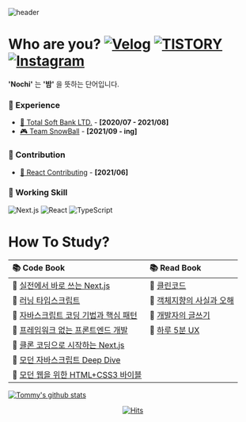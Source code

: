 
![header](https://capsule-render.vercel.app/api?type=slice&color=0:30cfd0,100:330867&height=200&text=Nochi&fontAlign=70&fontColor=ffffff&rotate=13&fontAlignY=25&desc=Front-End%20Developer&descAlign=70.&descAlignY=44)



# Who are you? [![Velog](https://img.shields.io/badge/Velog-20C997?logo=Velog&logoColor=white)](https://velog.io/@ainochi95) [![TISTORY](https://img.shields.io/badge/TISTORY-ec6553?logo=Blog&logoColor=white)](https://ainochi.tistory.com/) [![Instagram](https://img.shields.io/badge/Instagram-E4405F?logo=Instagram&logoColor=white)](https://www.instagram.com/nochi_0920.tsx/) 
**'Nochi'** 는 **'밤'** 을 뜻하는 단어입니다. <br />

### 💼 Experience
- [🚢 Total Soft Bank LTD.](http://www.tsb.co.kr/index.php) - **[2020/07 - 2021/08]**
- [🎮 Team SnowBall](https://www.teamsnowball.com/) - **[2021/09 - ing]** <br />


### 🚀 Contribution
- [📃 React Contributing](https://github.com/reactjs/ko.reactjs.org/blob/master/content/docs/web-components.md) - **[2021/06]**

### 🔨 Working Skill
![Next.js](https://img.shields.io/badge/Next.js-000000?logo=Next.js&logoColor=white)
![React](https://img.shields.io/badge/React-61DAFB?logo=React&logoColor=white) 
![TypeScript](https://img.shields.io/badge/TypeScript-3178C6?logo=TypeScript&logoColor=white) <br />


# How To Study?

|📚 Code Book|📚 Read Book|
|:---|:---|
|📕 [실전에서 바로 쓰는 Next.js](http://www.yes24.com/Product/Goods/116790367)|📘 [클린코드](http://www.yes24.com/Product/Goods/11681152)|
|📕 [러닝 타입스크립트](http://www.yes24.com/Product/Goods/116864749)|📘 [객체지향의 사실과 오해](http://www.yes24.com/Product/Goods/18249021)|
|📕 [자바스크립트 코딩 기법과 핵심 패턴](http://www.yes24.com/product/goods/5871083)|📘 [개발자의 글쓰기](http://www.yes24.com/product/goods/79378905)|
|📕 [프레임워크 없는 프론트엔드 개발](http://www.yes24.com/Product/Goods/96639825)|📘 [하루 5분 UX](http://www.yes24.com/product/goods/111102268)|
|📕 [클론 코딩으로 시작하는 Next.js](http://www.yes24.com/Product/Goods/97031148)||
|📕 [모던 자바스크립트 Deep Dive](http://www.yes24.com/product/goods/96639635)||
|📕 [모던 웹을 위한 HTML+CSS3 바이블](http://www.yes24.com/Product/Goods/72297124)||


[![Tommy's github stats](https://github-readme-stats.vercel.app/api?username=ainochi-kor&show_icons=true&theme=tokyonight)](https://github.com/anuraghazra/github-readme-stats)


 
<div align="center"> 
 
[![Hits](https://hits.seeyoufarm.com/api/count/incr/badge.svg?url=https%3A%2F%2Fgithub.com%2Fainochi-kor&count_bg=%2379C83D&title_bg=%23555555&icon=&icon_color=%23E7E7E7&title=hits&edge_flat=false)](https://hits.seeyoufarm.com)

</div>


<!-- - [Contributing] 
 -->
 
<!--
[![Nochi's wakatime stats](https://github-readme-stats.vercel.app/api/wakatime?username=Nochi)](https://wakatime.com/@Nochi)
 -->
<!--
**ainochi-kor/ainochi-kor** is a ✨ _special_ ✨ repository because its `README.md` (this file) appears on your GitHub profile.

Here are some ideas to get you started:
![MariaDB](https://img.shields.io/badge/MariaDB-003545.svg?logo=MariaDB&logoColor=white)
![Angular](https://img.shields.io/badge/Angular-DD0031?logo=Angular&logoColor=white)
![GraphQL](https://img.shields.io/badge/GraphQL-E10098?logo=GraphQL&logoColor=white)
![Next.js](https://img.shields.io/badge/Next.js-000000?logo=Next.js&logoColor=white)
![Svelte](https://img.shields.io/badge/Svelte-FF3E00?logo=Svelte&logoColor=white)

- [Work] [(주)토탈소프트뱅크](http://www.tsb.co.kr/index.php) => TA, RF, YT 등 B2B 웹 프로덕트(풀스택)
- [Work] [(주)팀스노우볼](https://www.teamsnowball.com/) => B2B E-Sport 분석 사이트, B2C Twitch Extension 프로덕트
- [Test] [Lib Test](https://lib-testing-project.netlify.app/) => 라이브러리 테스트
- [Test] [d3.js를 Typescript로 테스트 중](https://study-d3.vercel.app/)

- 🔭 I’m currently working on ...
- 🌱 I’m currently learning ...
- 👯 I’m looking to collaborate on ...
- 🤔 I’m looking for help with ...
- 💬 Ask me about ...
- 📫 How to reach me: ...
- 😄 Pronouns: ...
- ⚡ Fun fact: ...

📗

## 🌱 경험
![Vue.js](https://img.shields.io/badge/Vue.js-4FC08D?logo=Vue.js&logoColor=white)


![BootStrap](https://img.shields.io/badge/BootStrap-7952B3?logo=BootStrap&logoColor=white)
![Webpack](https://img.shields.io/badge/Webpack-8DD6F9?logo=Webpack&logoColor=white)
![Spring](https://img.shields.io/badge/Spring-6DB33F.svg?logo=spring&logoColor=white)
![Spring_Boot](https://img.shields.io/badge/Spring_Boot-6DB33F.svg?logo=spring&logoColor=white)
![Maven](https://img.shields.io/badge/Maven-C71A36.svg?logo=apache-maven&logoColor=white)
![Node.js](https://img.shields.io/badge/Node.js-339933?logo=Node.js&logoColor=white)
![Oracle](https://img.shields.io/badge/Oracle-F80000.svg?logo=Oracle&logoColor=white)
![Python](https://img.shields.io/badge/Python-3776AB.svg?logo=Python&logoColor=white)
![Sass](https://img.shields.io/badge/Sass-CC6699?logo=Sass&logoColor=white)
![jQuery](https://img.shields.io/badge/jQuery-0769AD?logo=jQuery&logoColor=white)
![Java_8](https://img.shields.io/badge/java8-red?logo=java&logoColor=white)
![Java_11](https://img.shields.io/badge/java11-red?logo=java&logoColor=white)


### 👍 그 외.
![Git](https://img.shields.io/badge/Git-F05032.svg?logo=Git&logoColor=white)
![GitHub](https://img.shields.io/badge/GitHub-181717.svg?logo=GitHub&logoColor=white)
![Markdown](https://img.shields.io/badge/Markdown-000000?logo=markdown&logoColor=white)
-->

<!-- ## Sub
![Solidity](https://img.shields.io/badge/Solidity-363636.svg?logo=Solidity&logoColor=white)
![Ethereum](https://img.shields.io/badge/Ethereum-3C3C3D.svg?logo=Ethereum&logoColor=white)
![Go](https://img.shields.io/badge/Go-00ADD8.svg?logo=Go&logoColor=white)
![Node.js](https://img.shields.io/badge/Node.js-339933.svg?logo=Node.js&logoColor=white)
![Kotlin](https://img.shields.io/badge/Kotlin-7F52FF.svg?logo=Kotlin&logoColor=white)
![Spring](https://img.shields.io/badge/Spring-6DB33F.svg?logo=Spring&logoColor=white)
![Spring Boot](https://img.shields.io/badge/Spring_Boot-6DB33F.svg?logo=SpringBoot&logoColor=white)
![Python](https://img.shields.io/badge/Python-3776AB.svg?logo=Python&logoColor=white)
![Qt](https://img.shields.io/badge/Qt-41CD52.svg?logo=Qt&logoColor=white)
## Etc
![Visual Studio Code](https://img.shields.io/badge/Visual_Studio_Code-007ACC.svg?logo=VisualStudioCode&logoColor=white)
![Git](https://img.shields.io/badge/Git-F05032.svg?logo=Git&logoColor=white)
![GitHub](https://img.shields.io/badge/GitHub-181717.svg?logo=GitHub&logoColor=white)
![Markdown](https://img.shields.io/badge/Markdown-000000?logo=markdown&logoColor=white)
![Notion](https://img.shields.io/badge/Notion-000000.svg?logo=Notion&logoColor=white) -->

<!-- 
- [Study] [Clone Book](https://clonebook.netlify.app/) (초창기 잡기술..)
- [Study] [Todo List](https://ainochi-todo-list.netlify.app/) (흔한 Todo에 잡다한 오류 수정 및 요구사항 추가) 
-->

<!-- ![TypeScript](https://img.shields.io/badge/TypeScript-3178C6.svg?logo=TypeScript&logoColor=white) 
![React](https://img.shields.io/badge/React-61DAFB.svg?logo=React&logoColor=white) 
![React Query](https://img.shields.io/badge/React_Query-FF4154.svg?logo=ReactQuery&logoColor=white) 
![React Table](https://img.shields.io/badge/React_Table-FF4154.svg?logo=ReactTable&logoColor=white) 
![React Router](https://img.shields.io/badge/React_Router-CA4245.svg?logo=ReactRouter&logoColor=white)
![Redux](https://img.shields.io/badge/Redux-764ABC.svg?logo=Redux&logoColor=white)
![Recoil](https://img.shields.io/badge/Recoil-3578e5.svg?logo=Recoil&logoColor=white)
![i18next](https://img.shields.io/badge/i18next-26A69A.svg?logo=i18next&logoColor=white)
![MUI](https://img.shields.io/badge/MUI-007FFF.svg?logo=MUI&logoColor=white)
![Emotion](https://img.shields.io/badge/Emotion-C865B9.svg?logo=Emotion&logoColor=white) 
 -->
